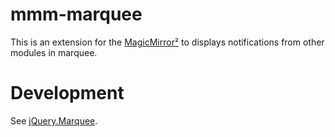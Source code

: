 # mmm-marquee
This is an extension for the [MagicMirror²](https://github.com/MichMich/MagicMirror) to displays notifications from other modules in marquee.

# Development
See [jQuery.Marquee](https://github.com/aamirafridi/jQuery.Marquee).
